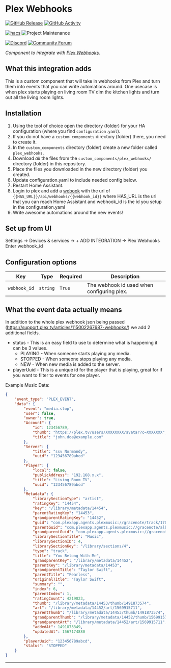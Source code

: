 # Plex Webhooks

[![GitHub Release][releases-shield]][releases]
[![GitHub Activity][commits-shield]][commits]

[![hacs][hacsbadge]][hacs]
![Project Maintenance][maintenance-shield]

[![Discord][discord-shield]][discord]
[![Community Forum][forum-shield]][forum]

_Component to integrate with [Plex Webhooks][plex_webhooks]._

## What this integration adds
This is a custom component that will take in webhooks from Plex and turn them into events that you can write automations around.  One usecase is when plex starts playing on living room TV dim the kitchen lights and turn out all the living room lights.

## Installation

1. Using the tool of choice open the directory (folder) for your HA configuration (where you find `configuration.yaml`).
2. If you do not have a `custom_components` directory (folder) there, you need to create it.
3. In the `custom_components` directory (folder) create a new folder called `plex_webhooks`.
4. Download _all_ the files from the `custom_components/plex_webhooks/` directory (folder) in this repository.
5. Place the files you downloaded in the new directory (folder) you created.
6. Update configuration.yaml to include needed config below.
7. Restart Home Assistant.
8. Login to plex and add a [webook][plex_webhook_location] with the url of `{{HAS_URL}}/api/webhooks/{{webhook_id}}` where HAS_URL is the url that you can reach Home Assistant and webhook_id is the id you setup in the configuration.yaml
8. Write awesome automations around the new events!

## Set up from UI

Settings -> Devices & services -> + ADD INTEGRATION -> Plex Webhooks
Enter webhook_id

## Configuration options

Key | Type | Required | Description
-- | -- | -- | --
`webhook_id` | `string` | `True` | The webhook id used when configuring plex.

## What the event data actually means
In addition to the whole plex webhook json being passed (https://support.plex.tv/articles/115002267687-webhooks/) we add 2 additional fields.
* status - This is an easy field to use to determine what is happening it can be 3 values.
  * PLAYING - When someone starts playing any media.
  * STOPPED - When someone stops playing any media.
  * NEW - When new media is added to the server.
* playerUuid - This is a unique id for the player that is playing, great for if you want to filter to events for one player.

Example Music Data:
```json
{
    "event_type": "PLEX_EVENT",
    "data": {
        "event": "media.stop",
        "user": false,
        "owner": true,
        "Account": {
            "id": 123456789,
            "thumb": "https://plex.tv/users/XXXXXXXX/avatar?c=XXXXXXX",
            "title": "john.doe@example.com"
        },
        "Server": {
            "title": "ssv Normandy",
            "uuid": "123456789abcd"
        },
        "Player": {
            "local": false,
            "publicAddress": "192.168.x.x",
            "title": "Living Room TV",
            "uuid": "123456789abcd"
        },
        "Metadata": {
            "librarySectionType": "artist",
            "ratingKey": "14454",
            "key": "/library/metadata/14454",
            "parentRatingKey": "14453",
            "grandparentRatingKey": "14452",
            "guid": "com.plexapp.agents.plexmusic://gracenote/track/170163331-DF725E4DA03E6040915B2564D5A06E70/170163337-1EB863722EF8D07A087D4258B2FFA2D6?lang=en",
            "parentGuid": "com.plexapp.agents.plexmusic://gracenote/album/05DF725E0A247C83/170163331-DF725E4DA03E6040915B2564D5A06E70?lang=en",
            "grandparentGuid": "com.plexapp.agents.plexmusic://gracenote/artist/05DF725E0A247C83?lang=en",
            "librarySectionTitle": "Music",
            "librarySectionID": 4,
            "librarySectionKey": "/library/sections/4",
            "type": "track",
            "title": "You Belong With Me",
            "grandparentKey": "/library/metadata/14452",
            "parentKey": "/library/metadata/14453",
            "grandparentTitle": "Taylor Swift",
            "parentTitle": "Fearless",
            "originalTitle": "Taylor Swift",
            "summary": "",
            "index": 6,
            "parentIndex": 1,
            "ratingCount": 4219823,
            "thumb": "/library/metadata/14453/thumb/1491873574",
            "art": "/library/metadata/14452/art/1569915711",
            "parentThumb": "/library/metadata/14453/thumb/1491873574",
            "grandparentThumb": "/library/metadata/14452/thumb/1569915711",
            "grandparentArt": "/library/metadata/14452/art/1569915711",
            "addedAt": 1491873349,
            "updatedAt": 1567174880
        },
        "playerUuid": "123456789abcd",
        "status": "STOPPED"
    }
}
```

***

[plex_webhooks]: https://github.com/JBassett/plex_webhooks
[plex_webhook_location]: https://app.plex.tv/desktop#!/settings/webhooks
[commits-shield]: https://img.shields.io/github/commit-activity/y/JBassett/plex_webhooks.svg?style=for-the-badge
[commits]: https://github.com/JBassett/plex_webhooks/commits/master
[hacs]: https://github.com/custom-components/hacs
[hacsbadge]: https://img.shields.io/badge/HACS-Custom-orange.svg?style=for-the-badge
[discord]: https://discord.gg/Qa5fW2R
[discord-shield]: https://img.shields.io/discord/330944238910963714.svg?style=for-the-badge
[forum-shield]: https://img.shields.io/badge/community-forum-brightgreen.svg?style=for-the-badge
[forum]: https://community.home-assistant.io/
[maintenance-shield]: https://img.shields.io/badge/maintainer-Justin%20Bassett%20%40JBassett-blue.svg?style=for-the-badge
[releases-shield]: https://img.shields.io/github/release/JBassett/plex_webhooks.svg?style=for-the-badge
[releases]: https://github.com/JBassett/plex_webhooks/releases
